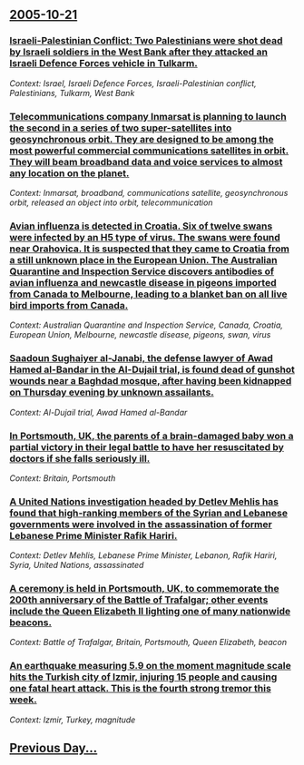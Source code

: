 ## [2005-10-21](/news/2005/10/21/index.md)

### [ Israeli-Palestinian Conflict: Two Palestinians were shot dead by Israeli soldiers in the West Bank after they attacked an Israeli Defence Forces vehicle in Tulkarm. ](/news/2005/10/21/israeli-palestinian-conflict-two-palestinians-were-shot-dead-by-israeli-soldiers-in-the-west-bank-after-they-attacked-an-israeli-defence-f.md)
_Context: Israel, Israeli Defence Forces, Israeli-Palestinian conflict, Palestinians, Tulkarm, West Bank_

### [ Telecommunications company Inmarsat is planning to launch the second in a series of two super-satellites into geosynchronous orbit. They are designed to be among the most powerful commercial communications satellites in orbit. They will beam broadband data and voice services to almost any location on the planet. ](/news/2005/10/21/telecommunications-company-inmarsat-is-planning-to-launch-the-second-in-a-series-of-two-super-satellites-into-geosynchronous-orbit-they-ar.md)
_Context: Inmarsat, broadband, communications satellite, geosynchronous orbit, released an object into orbit, telecommunication_

### [ Avian influenza is detected in Croatia. Six of twelve swans were infected by an H5 type of virus. The swans were found near Orahovica. It is suspected that they came to Croatia from a still unknown place in the European Union. The Australian Quarantine and Inspection Service discovers antibodies of avian influenza and newcastle disease in pigeons imported from Canada to Melbourne, leading to a blanket ban on all live bird imports from Canada. ](/news/2005/10/21/avian-influenza-is-detected-in-croatia-six-of-twelve-swans-were-infected-by-an-h5-type-of-virus-the-swans-were-found-near-orahovica-it-i.md)
_Context: Australian Quarantine and Inspection Service, Canada, Croatia, European Union, Melbourne, newcastle disease, pigeons, swan, virus_

### [ Saadoun Sughaiyer al-Janabi, the defense lawyer of Awad Hamed al-Bandar in the Al-Dujail trial, is found dead of gunshot wounds near a Baghdad mosque, after having been kidnapped on Thursday evening by unknown assailants. ](/news/2005/10/21/saadoun-sughaiyer-al-janabi-the-defense-lawyer-of-awad-hamed-al-bandar-in-the-al-dujail-trial-is-found-dead-of-gunshot-wounds-near-a-bagh.md)
_Context: Al-Dujail trial, Awad Hamed al-Bandar_

### [ In Portsmouth, UK, the parents of a brain-damaged baby won a partial victory in their legal battle to have her resuscitated by doctors if she falls seriously ill. ](/news/2005/10/21/in-portsmouth-uk-the-parents-of-a-brain-damaged-baby-won-a-partial-victory-in-their-legal-battle-to-have-her-resuscitated-by-doctors-if-s.md)
_Context: Britain, Portsmouth_

### [ A United Nations investigation headed by Detlev Mehlis has found that high-ranking members of the Syrian and Lebanese governments were involved in the assassination of former Lebanese Prime Minister Rafik Hariri. ](/news/2005/10/21/a-united-nations-investigation-headed-by-detlev-mehlis-has-found-that-high-ranking-members-of-the-syrian-and-lebanese-governments-were-invo.md)
_Context: Detlev Mehlis, Lebanese Prime Minister, Lebanon, Rafik Hariri, Syria, United Nations, assassinated_

### [ A ceremony is held in Portsmouth, UK, to commemorate the 200th anniversary of the Battle of Trafalgar; other events include the Queen Elizabeth II lighting one of many nationwide beacons. ](/news/2005/10/21/a-ceremony-is-held-in-portsmouth-uk-to-commemorate-the-200th-anniversary-of-the-battle-of-trafalgar-other-events-include-the-queen-eliza.md)
_Context: Battle of Trafalgar, Britain, Portsmouth, Queen Elizabeth, beacon_

### [ An earthquake measuring 5.9 on the moment magnitude scale hits the Turkish city of Izmir, injuring 15 people and causing one fatal heart attack. This is the fourth strong tremor this week. ](/news/2005/10/21/an-earthquake-measuring-5-9-on-the-moment-magnitude-scale-hits-the-turkish-city-of-adegzmir-injuring-15-people-and-causing-one-fatal-heart-a.md)
_Context: Izmir, Turkey, magnitude_

## [Previous Day...](/news/2005/10/20/index.md)

